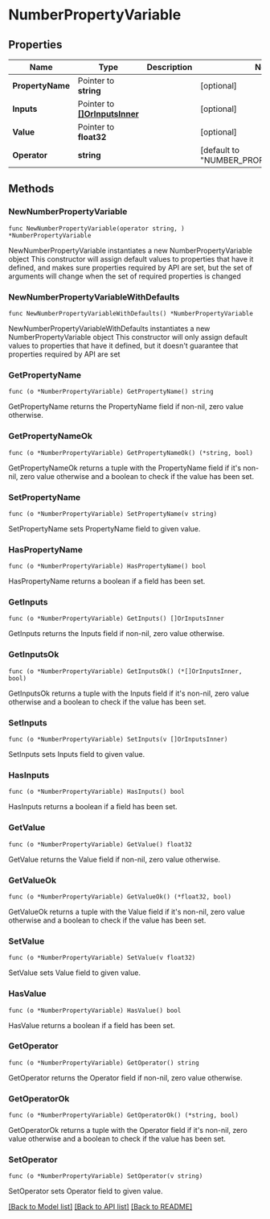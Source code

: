 # NumberPropertyVariable

## Properties

Name | Type | Description | Notes
------------ | ------------- | ------------- | -------------
**PropertyName** | Pointer to **string** |  | [optional] 
**Inputs** | Pointer to [**[]OrInputsInner**](OrInputsInner.md) |  | [optional] 
**Value** | Pointer to **float32** |  | [optional] 
**Operator** | **string** |  | [default to "NUMBER_PROPERTY_VARIABLE"]

## Methods

### NewNumberPropertyVariable

`func NewNumberPropertyVariable(operator string, ) *NumberPropertyVariable`

NewNumberPropertyVariable instantiates a new NumberPropertyVariable object
This constructor will assign default values to properties that have it defined,
and makes sure properties required by API are set, but the set of arguments
will change when the set of required properties is changed

### NewNumberPropertyVariableWithDefaults

`func NewNumberPropertyVariableWithDefaults() *NumberPropertyVariable`

NewNumberPropertyVariableWithDefaults instantiates a new NumberPropertyVariable object
This constructor will only assign default values to properties that have it defined,
but it doesn't guarantee that properties required by API are set

### GetPropertyName

`func (o *NumberPropertyVariable) GetPropertyName() string`

GetPropertyName returns the PropertyName field if non-nil, zero value otherwise.

### GetPropertyNameOk

`func (o *NumberPropertyVariable) GetPropertyNameOk() (*string, bool)`

GetPropertyNameOk returns a tuple with the PropertyName field if it's non-nil, zero value otherwise
and a boolean to check if the value has been set.

### SetPropertyName

`func (o *NumberPropertyVariable) SetPropertyName(v string)`

SetPropertyName sets PropertyName field to given value.

### HasPropertyName

`func (o *NumberPropertyVariable) HasPropertyName() bool`

HasPropertyName returns a boolean if a field has been set.

### GetInputs

`func (o *NumberPropertyVariable) GetInputs() []OrInputsInner`

GetInputs returns the Inputs field if non-nil, zero value otherwise.

### GetInputsOk

`func (o *NumberPropertyVariable) GetInputsOk() (*[]OrInputsInner, bool)`

GetInputsOk returns a tuple with the Inputs field if it's non-nil, zero value otherwise
and a boolean to check if the value has been set.

### SetInputs

`func (o *NumberPropertyVariable) SetInputs(v []OrInputsInner)`

SetInputs sets Inputs field to given value.

### HasInputs

`func (o *NumberPropertyVariable) HasInputs() bool`

HasInputs returns a boolean if a field has been set.

### GetValue

`func (o *NumberPropertyVariable) GetValue() float32`

GetValue returns the Value field if non-nil, zero value otherwise.

### GetValueOk

`func (o *NumberPropertyVariable) GetValueOk() (*float32, bool)`

GetValueOk returns a tuple with the Value field if it's non-nil, zero value otherwise
and a boolean to check if the value has been set.

### SetValue

`func (o *NumberPropertyVariable) SetValue(v float32)`

SetValue sets Value field to given value.

### HasValue

`func (o *NumberPropertyVariable) HasValue() bool`

HasValue returns a boolean if a field has been set.

### GetOperator

`func (o *NumberPropertyVariable) GetOperator() string`

GetOperator returns the Operator field if non-nil, zero value otherwise.

### GetOperatorOk

`func (o *NumberPropertyVariable) GetOperatorOk() (*string, bool)`

GetOperatorOk returns a tuple with the Operator field if it's non-nil, zero value otherwise
and a boolean to check if the value has been set.

### SetOperator

`func (o *NumberPropertyVariable) SetOperator(v string)`

SetOperator sets Operator field to given value.



[[Back to Model list]](../README.md#documentation-for-models) [[Back to API list]](../README.md#documentation-for-api-endpoints) [[Back to README]](../README.md)


